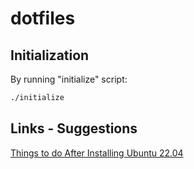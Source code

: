 # dotfiles

## Initialization

By running "initialize" script:

```bash
./initialize
```

## Links - Suggestions

[Things to do After Installing Ubuntu 22.04](https://itsfoss.com/things-to-do-after-installing-ubuntu-22-04/)
